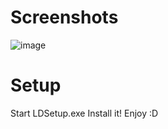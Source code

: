 # Screenshots
![image](https://user-images.githubusercontent.com/72811419/148065534-644ee8a3-b3a7-43bc-8307-1fa56fd2b9b9.png)
# Setup
Start LDSetup.exe
Install it!
Enjoy :D

